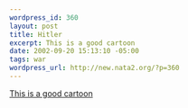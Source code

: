 ```yaml
--- 
wordpress_id: 360
layout: post
title: Hitler
excerpt: This is a good cartoon
date: 2002-09-20 15:13:10 -05:00
tags: war
wordpress_url: http://new.nata2.org/?p=360
---
```

<a href="http://www.wardsutton.com/toons/schlock1.jpg">This is a good cartoon</a>
